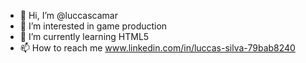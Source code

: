 - 👋 Hi, I’m @luccascamar
- 👀 I’m interested in game production
- 🌱 I’m currently learning HTML5 
- 📫 How to reach me www.linkedin.com/in/luccas-silva-79bab8240

<!---
luccascamar/luccascamar is a ✨ special ✨ repository because its `README.md` (this file) appears on your GitHub profile.
You can click the Preview link to take a look at your changes.
--->
